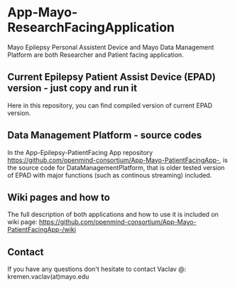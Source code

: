 # App-Mayo-ResearchFacingApplication

Mayo Epilepsy Personal Assistent Device and Mayo Data Management Platform are both Researcher and Patient facing application. 

## Current Epilepsy Patient Assist Device (EPAD) version - just copy and run it ##
Here in this repository, you can find compiled version of current EPAD version.

## Data Management Platform - source codes ##
In the App-Epilepsy-PatientFacing App repository  https://github.com/openmind-consortium/App-Mayo-PatientFacingApp-, is the source code for DataManagementPlatform, that is older tested version of EPAD with major functions (such as continous streaming) included.

## Wiki pages and how to ##
The full description of both applications and how to use it is included on wiki page: https://github.com/openmind-consortium/App-Mayo-PatientFacingApp-/wiki

## Contact ##
If you have any questions don't hesitate to contact Vaclav @: kremen.vaclav(at)mayo.edu 
